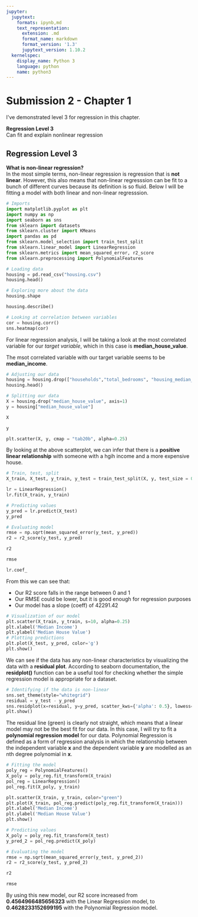 ```yaml
---
jupyter:
  jupytext:
    formats: ipynb,md
    text_representation:
      extension: .md
      format_name: markdown
      format_version: '1.3'
      jupytext_version: 1.10.2
  kernelspec:
    display_name: Python 3
    language: python
    name: python3
---
```


#  Submission 2 - Chapter 1
I've demonstrated level 3 for regression in this chapter.


**Regression Level 3**
<br>
Can fit and explain nonlinear regression


## Regression Level 3
**What is non-linear regression?**
<br>
In the most simple terms, non-linear regression is regression that is **not linear**. However, this also means that non-linear regresssion can be fit to a bunch of different curves because its definition is so fluid. Below I will be fitting a model with both linear and non-linear regresssion.

```python
# Imports
import matplotlib.pyplot as plt
import numpy as np
import seaborn as sns
from sklearn import datasets
from sklearn.cluster import KMeans
import pandas as pd
from sklearn.model_selection import train_test_split
from sklearn.linear_model import LinearRegression
from sklearn.metrics import mean_squared_error, r2_score
from sklearn.preprocessing import PolynomialFeatures
```

```python
# Loading data
housing = pd.read_csv("housing.csv")
housing.head()
```

```python
# Exploring more about the data
housing.shape
```

```python
housing.describe()
```

```python
# Looking at correlation between variables
cor = housing.corr()
sns.heatmap(cor)
```

For linear regression analysis, I will be taking a look at the most correlated variable for our *target variable*, which in this case is **median_house_value**.

The msot correlated variable with our target variable seems to be **median_income**.

```python
# Adjusting our data
housing = housing.drop(["households","total_bedrooms", "housing_median_age", "longitude","latitude","total_rooms","population","ocean_proximity"], axis=1)
housing.head()
```

```python
# Splitting our data
X = housing.drop("median_house_value", axis=1)
y = housing["median_house_value"]
```

```python
X
```

```python
y
```

```python
plt.scatter(X, y, cmap = "tab20b", alpha=0.25)
```

By looking at the above scatterplot, we can infer that  there is a **positive linear relationship** with someone with a hgih income and a more expensive house.

```python
# Train, test, split
X_train, X_test, y_train, y_test = train_test_split(X, y, test_size = 0.3, random_state = 0)
```

```python
lr = LinearRegression()
lr.fit(X_train, y_train)
```

```python
# Predicting values
y_pred = lr.predict(X_test)
y_pred
```

```python
# Evaluating model
rmse = np.sqrt(mean_squared_error(y_test, y_pred))
r2 = r2_score(y_test, y_pred)
```

```python
r2
```

```python
rmse
```

```python
lr.coef_
```

From this we can see that:
* Our R2 score falls in the range between 0 and 1
* Our RMSE could be lower, but it is good enough for regression purposes
* Our model has a slope (coeff) of 42291.42

```python
# Visualization of our model
plt.scatter(X_train, y_train, s=10, alpha=0.25)
plt.xlabel('Median Income')
plt.ylabel('Median House Value')
# Plotting predictions
plt.plot(X_test, y_pred, color='g')
plt.show()
```

We can see if the data has any non-linear characteristics by visualizing the data with a **residual plot**. According to seaborn documentation, the **residplot()** function can be a useful tool for checking whether the simple regression model is appropriate for a dataset.

```python
# Identifying if the data is non-linear
sns.set_theme(style="whitegrid")
residual = y_test - y_pred
sns.residplot(x=residual, y=y_pred, scatter_kws={'alpha': 0.5}, lowess=True, line_kws={'color': 'green', 'lw': 1, 'alpha': 0.8})
plt.show()
```

The residual line (green) is clearly not straight, which means that a linear model may not be the best fit for our data. In this case, I will try to fit a **polynomial regression model** for our data. Polynomial Regression is defined as a form of regression analysis in which the relationship between the independent variable **x** and the dependent variable **y** are modelled as an nth degree polynomial in **x**.

```python
# Fitting the model
poly_reg = PolynomialFeatures()
X_poly = poly_reg.fit_transform(X_train)
pol_reg = LinearRegression()
pol_reg.fit(X_poly, y_train)
```

```python
plt.scatter(X_train, y_train, color="green")
plt.plot(X_train, pol_reg.predict(poly_reg.fit_transform(X_train)))
plt.xlabel('Median Income')
plt.ylabel('Median House Value')
plt.show()
```

```python
# Predicting values
X_poly = poly_reg.fit_transform(X_test)
y_pred_2 = pol_reg.predict(X_poly)
```

```python
# Evaluating the model
rmse = np.sqrt(mean_squared_error(y_test, y_pred_2))
r2 = r2_score(y_test, y_pred_2)
```

```python
r2
```

```python
rmse
```

By using this new model, our R2 score increased from **0.4564966485656323** with the Linear Regression model, to **0.4628233152699195** with the Polynomial Regression model.
